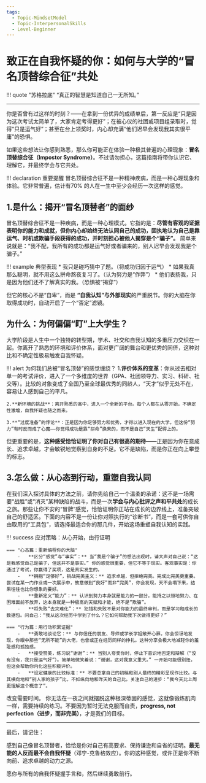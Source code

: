 ```yaml
---
tags:
  - Topic-MindsetModel
  - Topic-InterpersonalSkills
  - Level-Beginner
---
```


# 致正在自我怀疑的你：如何与大学的“冒名顶替综合征”共处

!!! quote "苏格拉底"
    “真正的智慧是知道自己一无所知。”

---

你是否曾有过这样的时刻？——在拿到一份优异的成绩单后，第一反应是“只是因为这次考试太简单了，大家肯定考得更好”；在被心仪的社团或项目组录取时，觉得“只是运气好”；甚至在台上领奖时，内心却充满“他们迟早会发现我其实很平庸”的恐惧。

如果这些想法让你感到熟悉，那么你可能正在体验一种极其普遍的心理现象：**冒名顶替综合征（Impostor Syndrome）**。不过请勿担心，这篇指南将带你认识它、理解它，并最终学会与它共处。

!!! declaration 重要提醒
    冒名顶替综合征不是一种精神疾病，而是一种心理现象和体验。它非常普遍，估计有70% 的人在一生中至少会经历一次这样的感觉。

## 1.是什么：揭开“冒名顶替者”的面纱

冒名顶替综合征不是一种疾病，而是一种心理模式。它指的是：**尽管有客观的证据表明你的能力和成就，但你内心却始终无法认同自己的成功，固执地认为自己是靠运气、时机或欺骗手段获得的成功，并时刻担心被他人揭穿是个“骗子”。** 简单来说就是：“我不配，我所有的成功都是运气好或者骗来的，别人迟早会发现我是个骗子。”

!!! example 典型表现
    * 我只是碰巧猜中了题。（将成功归因于运气）
    * 如果我真那么聪明，就不用这么拼命熬夜复习了。（认为努力是“作弊”）
    * 他们表扬我，只是因为他们还不了解真实的我。（恐惧被“揭穿”）

但它的核心不是“自卑”，而是 **“自我认知”**与**外部现实**的严重脱节。你的大脑在你取得成功时，自动开启了一个“否定”滤镜。

## 为什么：为何偏偏“盯”上大学生？

大学阶段是人生中一个独特的转型期，学术、社交和自我认知的多重压力交织在一起。你离开了熟悉的环境和评价体系，面对更广阔的舞台和更优秀的同侪，这种对比和不确定性极易触发自我怀疑。

!!! alert 为何我们总被“冒名顶替”的感觉缠绕？
    1.**评价体系的变革**：你从过去相对单一的考试评价，进入了一个多维度的世界（GPA、社团领导力、实习、科研、社交等）。比较的对象变成了全国乃至全球最优秀的同龄人，“天才”似乎无处不在，容易让人感到自己的平凡。

    2.**新环境的挑战**：离开熟悉的高中，进入一个全新的平台。每个人都在从零开始，不确定性激增，自我怀疑也随之而来。

    3.**“过度准备”的悖论**：正是因为你足够努力和优秀，才得以进入现在的大学。但这份“努力”有时反而成了心魔——你觉得成功是靠“拼命”换来的，而不是自己“天生”配得上的。

但更重要的是，**这种感受恰恰证明了你对自己有很高的期待**——正是因为你在意成长、追求卓越，才会敏锐地觉察到自身的不足。它不是缺陷，而是你正在向上攀登的标志。

## 3.怎么做：从心态到行动，重塑自我认同

在我们深入探讨具体的方法之前，请你先给自己一个温柔的承诺：这不是一场需要“战胜”或“消灭”某种缺陷的战斗，而是一次**学会与内心批评之声和平共处**的成长之旅。那些让你不安的“冒牌”感觉，恰恰证明你正站在成长的边界线上，准备突破自己的舒适区。下面的内容不是一份让你对照执行的“诊断书”，而是一套可供你自由取用的“工具包”，请选择最适合你的那几件，开始这场重塑自我认知的实践。

!!! success 应对策略：从心开始，由行证明

    === "心态篇：重新编程你的大脑"
        -   **区分“感觉”与“事实”：** 当“我是个骗子”的想法出现时，请大声对自己说：“这是我感觉自己是骗子，但这并不是事实。” 你的感觉很重要，但它不等于现实。客观事实是：你通过了考试，你赢得了奖项，这是真实发生的。
        -   **拥抱“足够好”，挑战完美主义：** 追求卓越，但拒绝完美。完成比完美更重要。尝试在某一门作业或一次展示中，故意做到“良好”而非“完美”，你会发现，天不会塌下来，结果往往也比你想象的要好。
        -   **重新定义“能力”：** 认识到努力本身就是能力的一部分。能持之以恒地努力、在困难面前不放弃，这本身就是一种极高的天赋和才能，绝不是“欺骗”。
        -   **将失败“去灾难化”：** 犯错和失败不是对你能力的最终审判，而是学习和成长的数据包。问自己：“我从这次经历中学到了什么？它如何帮助我下次做得更好？”

    === "行为篇：用行动积累证据"
        -   **勇敢地谈论它：** 与你信任的朋友、导师或学长学姐敞开心扉。你会惊讶地发现，你眼中那些“无所不能”的大佬，也曾或正在经历同样的挣扎。这种分享会极大地减轻你的羞耻感和孤独感。
        -   **接受赞美，练习说“谢谢”：** 当别人夸奖你时，停止下意识地否定和辩解（“没有没有，我只是运气好”）。简单地微笑着说：“谢谢，这对我意义重大。” 一开始可能很别扭，但这会帮助你内化这些积极评价。
        -   **设定健康的比较标准：** 不要总拿自己的初稿和别人最终的精彩呈现作比较。与其横向地和“别人家的孩子”比，不如纵向地和昨天的自己比。关注自己的进步：“我今天比上周更理解这个概念了”。

改变需要时间。 你无法在一夜之间就摆脱这种根深蒂固的感觉，这就像锻炼肌肉一样，需要持续的练习。不要因为暂时无法克服而自责，**progress, not perfection（进步，而非完美）**，才是我们的目标。

---

最后，请记住：

感到自己像冒名顶替者，恰恰是你对自己有高要求、保持谦逊和自省的证明。**最无能的人反而最不会自我怀疑**（邓宁-克鲁格效应）。你的这种感觉，或许正是你不断向前、追求卓越的动力之源。

愿你与所有的自我怀疑握手言和，然后继续勇敢前行。